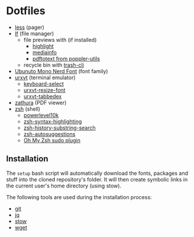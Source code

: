 # Dotfiles

 - [less](http://www.greenwoodsoftware.com/less/) (pager)
 - [lf](https://github.com/gokcehan/lf) (file manager)
   - file previews with (if installed)
     - [highlight](http://www.andre-simon.de/doku/highlight/highlight.php)
     - [mediainfo](https://mediaarea.net/en/MediaInfo/)
     - [pdftotext from poppler-utils](https://poppler.freedesktop.org)
   - recycle bin with [trash-cli](https://github.com/andreafrancia/trash-cli)
 - [Ubunuto Mono Nerd Font](https://github.com/ryanoasis/nerd-fonts/tree/master/patched-fonts/UbuntuMono/) (font family)
 - [urxvt](http://software.schmorp.de/pkg/rxvt-unicode.html) (terminal emulator)
   - [keyboard-select](https://github.com/muennich/urxvt-perls)
   - [urxvt-resize-font](https://github.com/simmel/urxvt-resize-font)
   - [urxvt-tabbedex](https://github.com/mina86/urxvt-tabbedex)
 - [zathura](https://pwmt.org/projects/zathura) (PDF viewer)
 - [zsh](https://www.zsh.org/) (shell)
   - [powerlevel10k](https://github.com/romkatv/powerlevel10k)
   - [zsh-syntax-highlighting](https://github.com/zsh-users/zsh-syntax-highlighting)
   - [zsh-history-substring-search](https://github.com/zsh-users/zsh-history-substring-search)
   - [zsh-autosuggestions](https://github.com/zsh-users/zsh-autosuggestions)
   - [Oh My Zsh sudo plugin](https://github.com/ohmyzsh/ohmyzsh/tree/master/plugins/sudo)
   
## Installation

The `setup` bash script will automatically download the fonts, packages and stuff into the cloned repository's folder. It will then create symbolic links in the current user's home directory (using stow).

The following tools are used during the installation process:

 - [git](https://git-scm.com/)
 - [jq](https://stedolan.github.io/jq/)
 - [stow](https://www.gnu.org/software/stow/)
 - [wget](https://www.gnu.org/software/wget/)

